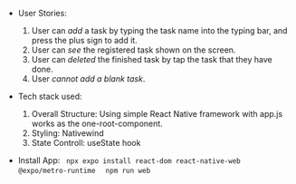 - User Stories:
  1. User can <em>add</em> a task by typing the task name into the typing bar, and press the plus sign to add it.
  2. User can <em>see</em> the registered task shown on the screen.
  3. User can <em>deleted</em> the finished task by tap the task that they have done.
  4. User <em>cannot add a blank task</em>.
 
- Tech stack used:
  1. Overall Structure: Using simple React Native framework with app.js works as the one-root-component.
  2. Styling: Nativewind
  3. State Controll: useState hook
 
- Install App:
  <code> npx expo install react-dom react-native-web @expo/metro-runtime </code>
  <code> npm run web </code>
  

